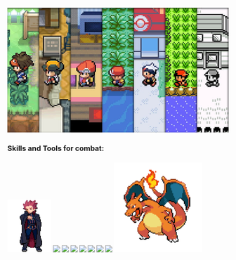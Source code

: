 </p alaing="center"> 
<img src="https://github.com/vimirsi/vimirsi/blob/main/landscape_pokemon.jpg" width= "1000" /> 
<p aling="center">   

 <h3 aling="left">Skills and Tools for combat: <h3>
     <img src="https://github.com/vimirsi/vimirsi/blob/main/Lance.gif" width="100" />  
     <img src="https://cdn.jsdelivr.net/gh/devicons/devicon/icons/java/java-original-wordmark.svg" width="60" />
     <img src="https://cdn.jsdelivr.net/gh/devicons/devicon/icons/spring/spring-original-wordmark.svg" width="60"  />
     <img src="https://cdn.jsdelivr.net/gh/devicons/devicon/icons/python/python-original-wordmark.svg" width= "60"/>
     <img src="https://cdn.jsdelivr.net/gh/devicons/devicon/icons/mysql/mysql-original-wordmark.svg" width="60"/>
     <img src="https://cdn.jsdelivr.net/gh/devicons/devicon/icons/react/react-original-wordmark.svg" width="60"/>
     <img src="https://cdn.jsdelivr.net/gh/devicons/devicon/icons/csharp/csharp-original.svg" width="60" />
     <img src="https://cdn.jsdelivr.net/gh/devicons/devicon/icons/gitlab/gitlab-original-wordmark.svg" width="60" />
     <img aling = "right" src="https://github.com/vimirsi/vimirsi/blob/main/Charizard.gif" width = "200" />
